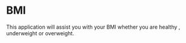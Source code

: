 # BMI
This application will assist you with your BMI whether you are healthy , underweight or overweight. 

